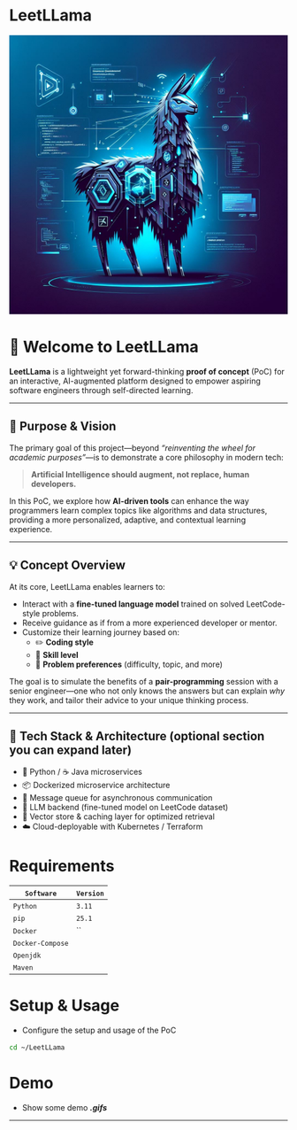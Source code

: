 # LeetLLama

![LeetLLama Cover Image](./assets/imgs/LeetLLama-Cover.jpg)

# 🦙 Welcome to **LeetLLama**

**LeetLLama** is a lightweight yet forward-thinking **proof of concept** (PoC) for an interactive, AI-augmented platform designed to empower aspiring software engineers through self-directed learning.

---

## 🎯 Purpose & Vision

The primary goal of this project—beyond _“reinventing the wheel for academic purposes”_—is to demonstrate a core philosophy in modern tech:

> **Artificial Intelligence should augment, not replace, human developers.**

In this PoC, we explore how **AI-driven tools** can enhance the way programmers learn complex topics like algorithms and data structures, providing a more personalized, adaptive, and contextual learning experience.

---

## 💡 Concept Overview

At its core, LeetLLama enables learners to:

- Interact with a **fine-tuned language model** trained on solved LeetCode-style problems.
- Receive guidance as if from a more experienced developer or mentor.
- Customize their learning journey based on:
  - ✏️ **Coding style**
  - 🧠 **Skill level**
  - 🎯 **Problem preferences** (difficulty, topic, and more)

The goal is to simulate the benefits of a **pair-programming** session with a senior engineer—one who not only knows the answers but can explain _why_ they work, and tailor their advice to your unique thinking process.

---

## 🧱 Tech Stack & Architecture (optional section you can expand later)
- 🐍 Python / ☕ Java microservices
- 📦 Dockerized microservice architecture
- 🧵 Message queue for asynchronous communication
- 🤖 LLM backend (fine-tuned model on LeetCode dataset)
- 💾 Vector store & caching layer for optimized retrieval
- ☁️ Cloud-deployable with Kubernetes / Terraform

# Requirements

| `Software`        | `Version` |
|-------------------|-----------|
| `Python`          | `3.11`    |
| `pip`             | `25.1`    |       
| `Docker`          | ``        |
| `Docker-Compose`  |           |
| `Openjdk`         |           |
| `Maven`           |           |  


# Setup & Usage

- Configure the setup and usage of the PoC

```bash
cd ~/LeetLLama

```

# Demo

- Show some demo ***.gifs***

---